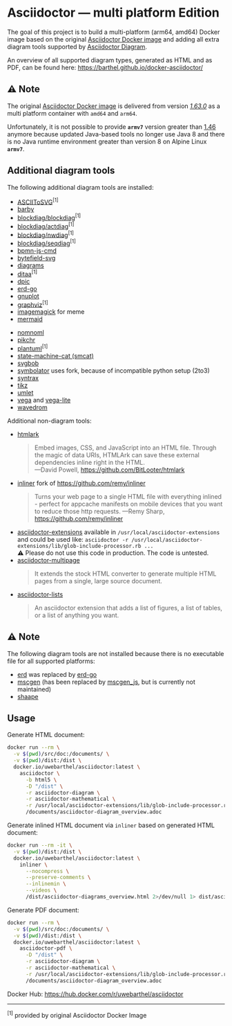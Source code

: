 # Asciidoctor &mdash; multi platform Edition

The goal of this project is to build a multi-platform (arm64, amd64) Docker image based on the original [Asciidoctor Docker image](https://github.com/asciidoctor/docker-asciidoctor) and adding all extra diagram tools supported by [Asciidoctor Diagram](https://docs.asciidoctor.org/diagram-extension/latest/).

An overview of all supported diagram types, generated as HTML and as PDF, can be found here: https://barthel.github.io/docker-asciidoctor/

## ⚠️ Note

The original [Asciidoctor Docker image](https://github.com/asciidoctor/docker-asciidoctor) is delivered from version [*1.63.0*](https://github.com/asciidoctor/docker-asciidoctor/releases/tag/1.63.0) as a multi platform container with `amd64` and `arm64`.

Unfortunately, it is not possible to provide **`armv7`** version greater than [1.46](https://github.com/barthel/docker-asciidoctor/releases/tag/1.46.0) anymore because updated Java-based tools no longer use Java 8 and there is no Java runtime environment greater than version 8 on Alpine Linux **`armv7`**.

## Additional diagram tools

The following additional diagram tools are installed:

* [ASCIIToSVG](https://github.com/asciitosvg/asciitosvg)<sup>[1]</sup>
* [barby](https://github.com/toretore/barby)
* [blockdiag/blockdiag](https://github.com/blockdiag/blockdiag)<sup>[1]</sup>
* [blockdiag/actdiag](https://github.com/blockdiag/actdiag)<sup>[1]</sup>
* [blockdiag/nwdiag](https://github.com/blockdiag/nwdiag)<sup>[1]</sup>
* [blockdiag/seqdiag](https://github.com/blockdiag/seqdiag)<sup>[1]</sup>
* [bpmn-js-cmd](https://github.com/gtudan/bpmn-js-cmd)
* [bytefield-svg](https://github.com/Deep-Symmetry/bytefield-svg)
* [diagrams](https://diagrams.mingrammer.com/)
* [ditaa](https://ditaa.sourceforge.net/)<sup>[1]</sup>
* [dpic](https://gitlab.com/aplevich/dpic)
* [erd-go](https://github.com/kaishuu0123/erd-go/)
* [gnuplot](http://gnuplot.info/)
* [graphviz](https://graphviz.gitlab.io/)<sup>[1]</sup>
* [imagemagick](https://asciidoctor.org/docs/asciidoctor-diagram/#meme) for meme
* [mermaid](https://github.com/mermaid-js/mermaid-cli)
<!-- * [mscgen_js](https://github.com/mscgenjs/mscgenjs-cli) -->
* [nomnoml](https://github.com/skanaar/nomnoml)
* [pikchr](https://pikchr.org)
* [plantuml](https://plantuml.com/)<sup>[1]</sup>
* [state-machine-cat (smcat)](https://github.com/sverweij/state-machine-cat/)
* [svgbob](https://github.com/ivanceras/svgbob)
* [symbolator](https://github.com/hdl/symbolator) uses fork, because of incompatible python setup (2to3)
* [syntrax](https://kevinpt.github.io/syntrax)
* [tikz](https://github.com/pgf-tikz/pgf)
* [umlet](https://www.umlet.com)
* [vega](https://vega.github.io/vega) and [vega-lite](https://vega.github.io/vega-lite)
* [wavedrom](https://wavedrom.com/)

Additional non-diagram tools:
* [htmlark](https://github.com/BitLooter/htmlark)  
  > Embed images, CSS, and JavaScript into an HTML file. Through the magic of data URIs, HTMLArk can save these external dependencies inline right in the HTML. \
  > &mdash;David Powell, https://github.com/BitLooter/htmlark
* [inliner](https://github.com/barthel/inliner) fork of https://github.com/remy/inliner
  > Turns your web page to a single HTML file with everything inlined - perfect for appcache manifests on mobile devices that you want to reduce those http requests.
  > &mdash;Remy Sharp, https://github.com/remy/inliner
* [asciidoctor-extensions](https://github.com/asciidoctor/asciidoctor-extensions-lab) available in `/usr/local/asciidoctor-extensions` and could be used like: `asciidoctor -r /usr/local/asciidoctor-extensions/lib/glob-include-processor.rb ...` \
  ⚠ Please do not use this code in production. The code is untested.
* [asciidoctor-multipage](https://github.com/owenh000/asciidoctor-multipage)
  > It extends the stock HTML converter to generate multiple HTML pages from a single, large source document.
* [asciidoctor-lists](https://github.com/Alwinator/asciidoctor-lists)
  > An asciidoctor extension that adds a list of figures, a list of tables, or a list of anything you want.

## ⚠️ Note

The following diagram tools are not installed because there is no executable file for all supported platforms:

* [erd](https://github.com/BurntSushi/erd) was replaced by [erd-go](https://github.com/kaishuu0123/erd-go/)
* [mscgen](http://www.mcternan.me.uk/mscgen/) (has been replaced by [mscgen_js](https://github.com/mscgenjs/mscgenjs-cli), but is currently not maintained)
* [shaape](https://github.com/christiangoltz/shaape)

## Usage

Generate HTML document:
```bash
docker run --rm \
  -v $(pwd)/src/doc:/documents/ \
  -v $(pwd)/dist:/dist \
  docker.io/uwebarthel/asciidoctor:latest \
    asciidoctor \
      -b html5 \
      -D "/dist" \
      -r asciidoctor-diagram \
      -r asciidoctor-mathematical \
      -r /usr/local/asciidoctor-extensions/lib/glob-include-processor.rb \
      /documents/asciidoctor-diagram_overview.adoc
```

Generate inlined HTML document via `inliner` based on generated HTML document:
```bash
docker run --rm -it \
  -v $(pwd)/dist:/dist \
  docker.io/uwebarthel/asciidoctor:latest \
    inliner \
      --nocompress \
      --preserve-comments \
      --inlinemin \
      --videos \
      /dist/asciidoctor-diagrams_overview.html 2>/dev/null 1> dist/asciidoctor-diagrams_overview_inlined.html
```

Generate PDF document:
```bash
docker run --rm \
  -v $(pwd)/src/doc:/documents/ \
  -v $(pwd)/dist:/dist \
  docker.io/uwebarthel/asciidoctor:latest \
    asciidoctor-pdf \
      -D "/dist" \
      -r asciidoctor-diagram \
      -r asciidoctor-mathematical \
      -r /usr/local/asciidoctor-extensions/lib/glob-include-processor.rb \
      /documents/asciidoctor-diagram_overview.adoc
```

Docker Hub: https://hub.docker.com/r/uwebarthel/asciidoctor

---
<sup>[1]</sup> provided by original Asciidoctor Docker Image
